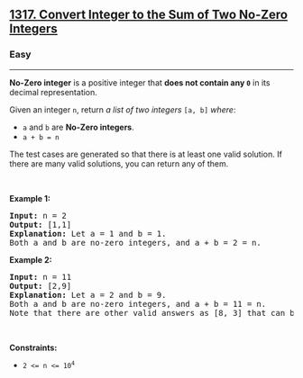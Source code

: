 <h2><a href="https://leetcode.com/problems/convert-integer-to-the-sum-of-two-no-zero-integers/">1317. Convert Integer to the Sum of Two No-Zero Integers</a></h2><h3>Easy</h3><hr><p><strong>No-Zero integer</strong> is a positive integer that <strong>does not contain any <code>0</code></strong> in its decimal representation.</p>

<p>Given an integer <code>n</code>, return <em>a list of two integers</em> <code>[a, b]</code> <em>where</em>:</p>

<ul>
	<li><code>a</code> and <code>b</code> are <strong>No-Zero integers</strong>.</li>
	<li><code>a + b = n</code></li>
</ul>

<p>The test cases are generated so that there is at least one valid solution. If there are many valid solutions, you can return any of them.</p>

<p>&nbsp;</p>
<p><strong class="example">Example 1:</strong></p>

<pre>
<strong>Input:</strong> n = 2
<strong>Output:</strong> [1,1]
<strong>Explanation:</strong> Let a = 1 and b = 1.
Both a and b are no-zero integers, and a + b = 2 = n.
</pre>

<p><strong class="example">Example 2:</strong></p>

<pre>
<strong>Input:</strong> n = 11
<strong>Output:</strong> [2,9]
<strong>Explanation:</strong> Let a = 2 and b = 9.
Both a and b are no-zero integers, and a + b = 11 = n.
Note that there are other valid answers as [8, 3] that can be accepted.
</pre>

<p>&nbsp;</p>
<p><strong>Constraints:</strong></p>

<ul>
	<li><code>2 &lt;= n &lt;= 10<sup>4</sup></code></li>
</ul>
